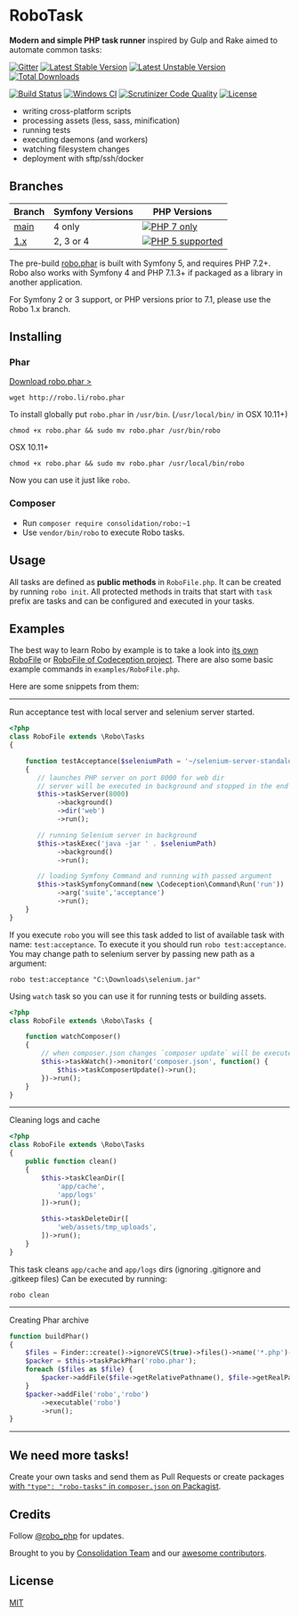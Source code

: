 # RoboTask

**Modern and simple PHP task runner** inspired by Gulp and Rake aimed to automate common tasks:

[![Gitter](https://badges.gitter.im/Join%20Chat.svg)](https://gitter.im/consolidation/Robo?utm_source=badge&utm_medium=badge&utm_campaign=pr-badge&utm_content=badge) 
[![Latest Stable Version](https://poser.pugx.org/consolidation/robo/v/stable.png)](https://packagist.org/packages/consolidation/robo) 
[![Latest Unstable Version](https://poser.pugx.org/consolidation/robo/v/unstable.png)](https://packagist.org/packages/consolidation/robo) 
[![Total Downloads](https://poser.pugx.org/consolidation/robo/downloads.png)](https://packagist.org/packages/consolidation/robo) 

[![Build Status](https://travis-ci.org/consolidation/Robo.svg?branch=main)](https://travis-ci.org/consolidation/Robo) 
[![Windows CI](https://ci.appveyor.com/api/projects/status/0823hnh06pw8ir4d?svg=true)](https://ci.appveyor.com/project/greg-1-anderson/robo)
[![Scrutinizer Code Quality](https://scrutinizer-ci.com/g/consolidation/Robo/badges/quality-score.png?b=main)](https://scrutinizer-ci.com/g/consolidation/Robo/?branch=main)
[![License](https://img.shields.io/badge/license-MIT-408677.svg)](LICENSE)

* writing cross-platform scripts
* processing assets (less, sass, minification)
* running tests
* executing daemons (and workers)
* watching filesystem changes
* deployment with sftp/ssh/docker

## Branches

| Branch | Symfony Versions | PHP Versions |
| ------ | ---------------- | ------------ |
| [main](https://github.com/consolidation/robo)      | 4 only    | [![PHP 7 only](https://img.shields.io/badge/PHP%207-only-92a9ed)](https://travis-ci.org/consolidation/Robo) |
| [1.x](https://github.com/consolidation/robotree/1.x) | 2, 3 or 4 | [![PHP 5 supported](https://img.shields.io/badge/PHP%205-supported-408677)](https://travis-ci.org/consolidation/Robo) |

The pre-build [robo.phar](http://robo.li/robo.phar) is built with Symfony 5, and requires PHP 7.2+.  Robo also works with Symfony 4 and PHP 7.1.3+ if packaged as a library in another application.

For Symfony 2 or 3 support, or PHP versions prior to 7.1, please use the Robo 1.x branch.

## Installing

### Phar

[Download robo.phar >](http://robo.li/robo.phar)

```
wget http://robo.li/robo.phar
```

To install globally put `robo.phar` in `/usr/bin`. (`/usr/local/bin/` in OSX 10.11+)

```
chmod +x robo.phar && sudo mv robo.phar /usr/bin/robo
```

OSX 10.11+
```
chmod +x robo.phar && sudo mv robo.phar /usr/local/bin/robo
```

Now you can use it just like `robo`.

### Composer

* Run `composer require consolidation/robo:~1`
* Use `vendor/bin/robo` to execute Robo tasks.

## Usage

All tasks are defined as **public methods** in `RoboFile.php`. It can be created by running `robo init`.
All protected methods in traits that start with `task` prefix are tasks and can be configured and executed in your tasks.

## Examples

The best way to learn Robo by example is to take a look into [its own RoboFile](https://github.com/consolidation/Robo/blob/main/RoboFile.php)
 or [RoboFile of Codeception project](https://github.com/Codeception/Codeception/blob/2.4/RoboFile.php). There are also some basic example commands in `examples/RoboFile.php`.

Here are some snippets from them:

---

Run acceptance test with local server and selenium server started.


``` php
<?php
class RoboFile extends \Robo\Tasks
{

    function testAcceptance($seleniumPath = '~/selenium-server-standalone-2.39.0.jar')
    {
       // launches PHP server on port 8000 for web dir
       // server will be executed in background and stopped in the end
       $this->taskServer(8000)
            ->background()
            ->dir('web')
            ->run();

       // running Selenium server in background
       $this->taskExec('java -jar ' . $seleniumPath)
            ->background()
            ->run();

       // loading Symfony Command and running with passed argument
       $this->taskSymfonyCommand(new \Codeception\Command\Run('run'))
            ->arg('suite','acceptance')
            ->run();
    }
}
```

If you execute `robo` you will see this task added to list of available task with name: `test:acceptance`.
To execute it you should run `robo test:acceptance`. You may change path to selenium server by passing new path as a argument:

```
robo test:acceptance "C:\Downloads\selenium.jar"
```

Using `watch` task so you can use it for running tests or building assets.

``` php
<?php
class RoboFile extends \Robo\Tasks {

    function watchComposer()
    {
        // when composer.json changes `composer update` will be executed
        $this->taskWatch()->monitor('composer.json', function() {
            $this->taskComposerUpdate()->run();
        })->run();
    }
}
```

---

Cleaning logs and cache

``` php
<?php
class RoboFile extends \Robo\Tasks
{
    public function clean()
    {
        $this->taskCleanDir([
            'app/cache',
            'app/logs'
        ])->run();

        $this->taskDeleteDir([
            'web/assets/tmp_uploads',
        ])->run();
    }
}
```

This task cleans `app/cache` and `app/logs` dirs (ignoring .gitignore and .gitkeep files)
Can be executed by running:

```
robo clean
```

----

Creating Phar archive

``` php
function buildPhar()
{
    $files = Finder::create()->ignoreVCS(true)->files()->name('*.php')->in(__DIR__);
    $packer = $this->taskPackPhar('robo.phar');
    foreach ($files as $file) {
        $packer->addFile($file->getRelativePathname(), $file->getRealPath());
    }
    $packer->addFile('robo','robo')
        ->executable('robo')
        ->run();
}
```

---

## We need more tasks!

Create your own tasks and send them as Pull Requests or create packages [with `"type": "robo-tasks"` in `composer.json` on Packagist](https://packagist.org/?type=robo-tasks).

## Credits

Follow [@robo_php](http://twitter.com/robo_php) for updates.

Brought to you by [Consolidation Team](https://github.com/orgs/consolidation/people) and our [awesome contributors](https://github.com/consolidation/Robo/graphs/contributors).

## License

[MIT](https://github.com/consolidation/Robo/blob/main/LICENSE)
